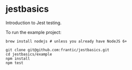 # jestbasics

Introduction to Jest testing.

To run the example project:
```
brew install nodejs # unless you already have NodeJS 6+

git clone git@github.com:frantic/jestbasics.git
cd jestbasics/example
npm install
npm test
```
